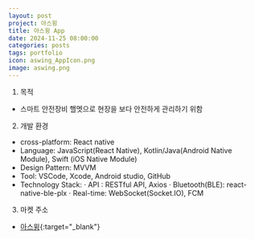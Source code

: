 ```yaml
---
layout: post
project: 아스윙
title: 아스윙 App
date: 2024-11-25 08:00:00 
categories: posts 
tags: portfolio
icon: aswing_AppIcon.png
image: aswing.png
---
```

1) 목적
 - 스마트 안전장비 핼멧으로 현장을 보다 안전하게 관리하기 위함

2) 개발 환경
 - cross-platform: React native
 - Language: JavaScript(React Native), Kotlin/Java(Android Native Module), Swift (iOS Native Module)
 - Design Pattern: MVVM
 - Tool: VSCode, Xcode, Android studio, GitHub
 - Technology Stack:
   · API : RESTful API, Axios
   · Bluetooth(BLE): react-native-ble-plx
   · Real-time: WebSocket(Socket.IO), FCM

3) 마켓 주소  
 - [아스윙](https://play.google.com/store/apps/details?id=com.aswing.tugu){:target="_blank"}   

 
